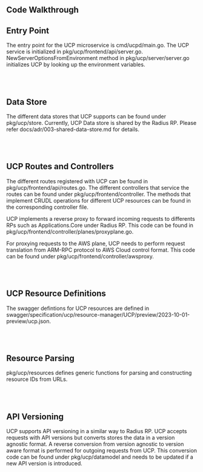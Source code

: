 ## Code Walkthrough

## Entry Point
The entry point for the UCP microservice is cmd/ucpd/main.go. The UCP service is initialized in pkg/ucp/frontend/api/server.go. NewServerOptionsFromEnvironment method in pkg/ucp/server/server.go initializes UCP by looking up the environment variables.

<br/><br/>
## Data Store
The different data stores that UCP supports can be found under pkg/ucp/store. Currently, UCP Data store is shared by the Radius RP. Please refer docs/adr/003-shared-data-store.md for details.

<br/><br/>

## UCP Routes and Controllers
The different routes registered with UCP can be found in pkg/ucp/frontend/api/routes.go. The different controllers that service the routes can be found under pkg/ucp/frontend/controller. The methods that implement CRUDL operations for different UCP resources can be found in the corresponding controller file. 

UCP implements a reverse proxy to forward incoming requests to differents RPs such as Applications.Core under Radius RP. This code can be found in pkg/ucp/frontend/controller/planes/proxyplane.go.

For proxying requests to the AWS plane, UCP needs to perform request translation from ARM-RPC protocol to AWS Cloud control format. This code can be found under pkg/ucp/frontend/controller/awsproxy.

<br/><br/>

## UCP Resource Definitions
The swagger defintions for UCP resources are defined in swagger/specification/ucp/resource-manager/UCP/preview/2023-10-01-preview/ucp.json.

<br/><br/>

## Resource Parsing
pkg/ucp/resources defines generic functions for parsing and constructing resource IDs from URLs.

<br/><br/>

## API Versioning
UCP supports API versioning in a similar way to Radius RP. UCP accepts requests with API versions but converts stores the data in a version agnostic format. A reverse conversion from version agnostic to version aware format is performed for outgoing requests from UCP. This conversion code can be found under pkg/ucp/datamodel and needs to be updated if a new API version is introduced.

